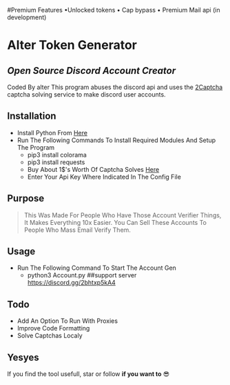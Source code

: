 #Premium Features
•Unlocked tokens
• Cap bypass
• Premium Mail api (in development)

# Alter Token Generator 
## _Open Source Discord Account Creator_
Coded By alter 
This program abuses the discord api and uses the [2Captcha](https://2captcha.com?from=11240415) captcha solving service to make discord user accounts.

## Installation

- Install Python From [Here](https://python.org)
- Run The Following Commands To Install Required Modules And Setup The Program
    - pip3 install colorama
    - pip3 install requests
    - Buy About 1$'s Worth Of Captcha Solves [Here](https://2captcha.com?from=11240415)
    - Enter Your Api Key Where Indicated In The Config File

## Purpose
> This Was Made For People Who Have Those Account Verifier Things, It Makes Everything 10x Easier.
> You Can Sell These Accounts To People Who Mass Email Verify Them.

## Usage
- Run The Following Command To Start The Account Gen
    - python3 Account.py
##support server https://discord.gg/2bhtxp5kA4
## Todo
- Add An Option To Run With Proxies
- Improve Code Formatting
- Solve Captchas Localy

## Yesyes
If you find the tool usefull, star or follow __if you want to__ :sunglasses: 
